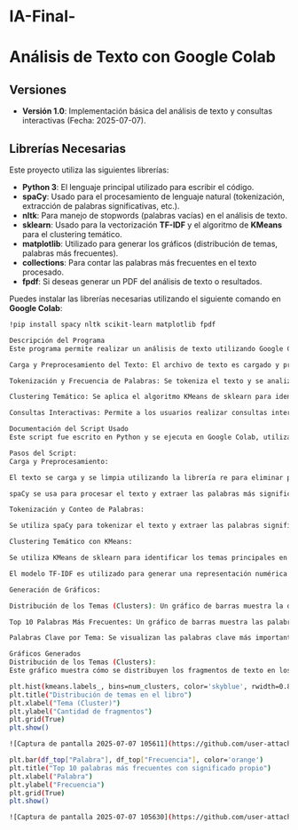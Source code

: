# IA-Final-
# Análisis de Texto con Google Colab

## Versiones

- **Versión 1.0**: Implementación básica del análisis de texto y consultas interactivas (Fecha: 2025-07-07).

## Librerías Necesarias

Este proyecto utiliza las siguientes librerías:

- **Python 3**: El lenguaje principal utilizado para escribir el código.
- **spaCy**: Usado para el procesamiento de lenguaje natural (tokenización, extracción de palabras significativas, etc.). 
- **nltk**: Para manejo de stopwords (palabras vacías) en el análisis de texto.
- **sklearn**: Usado para la vectorización **TF-IDF** y el algoritmo de **KMeans** para el clustering temático.
- **matplotlib**: Utilizado para generar los gráficos (distribución de temas, palabras más frecuentes).
- **collections**: Para contar las palabras más frecuentes en el texto procesado.
- **fpdf**: Si deseas generar un PDF del análisis de texto o resultados.
  
Puedes instalar las librerías necesarias utilizando el siguiente comando en **Google Colab**:

```bash
!pip install spacy nltk scikit-learn matplotlib fpdf

Descripción del Programa
Este programa permite realizar un análisis de texto utilizando Google Colab. El cuaderno permite cargar un archivo de texto, procesarlo, realizar un análisis de frecuencia de palabras, aplicar clustering temático y realizar consultas interactivas sobre el contenido. El flujo general sigue los siguientes pasos:

Carga y Preprocesamiento del Texto: El archivo de texto es cargado y procesado, limpiando caracteres no deseados y normalizando el texto.

Tokenización y Frecuencia de Palabras: Se tokeniza el texto y se analiza la frecuencia de las palabras, mostrando estadísticas relacionadas con el texto.

Clustering Temático: Se aplica el algoritmo KMeans de sklearn para identificar los temas principales en el texto y obtener las palabras clave que representan cada tema.

Consultas Interactivas: Permite a los usuarios realizar consultas interactivas sobre el contenido procesado, como la cantidad de palabras, las palabras clave por tema, y más.

Documentación del Script Usado
Este script fue escrito en Python y se ejecuta en Google Colab, utilizando varias bibliotecas populares de análisis de texto, como spaCy, sklearn y matplotlib.

Pasos del Script:
Carga y Preprocesamiento:

El texto se carga y se limpia utilizando la librería re para eliminar puntuación, números y espacios innecesarios.

spaCy se usa para procesar el texto y extraer las palabras más significativas (sustantivos, verbos, adjetivos).

Tokenización y Conteo de Palabras:

Se utiliza spaCy para tokenizar el texto y extraer las palabras significativas. Luego, se usa Counter para contar las palabras más frecuentes.

Clustering Temático con KMeans:

Se utiliza KMeans de sklearn para identificar los temas principales en el texto.

El modelo TF-IDF es utilizado para generar una representación numérica del texto, lo cual ayuda a identificar las palabras clave de cada tema.

Generación de Gráficos:

Distribución de los Temas (Clusters): Un gráfico de barras muestra la distribución de los temas encontrados por KMeans.

Top 10 Palabras Más Frecuentes: Un gráfico de barras muestra las palabras más frecuentes en el texto procesado.

Palabras Clave por Tema: Se visualizan las palabras clave más importantes de cada tema.

Gráficos Generados
Distribución de los Temas (Clusters):
Este gráfico muestra cómo se distribuyen los fragmentos de texto en los diferentes temas generados por KMeans.

plt.hist(kmeans.labels_, bins=num_clusters, color='skyblue', rwidth=0.8)
plt.title("Distribución de temas en el libro")
plt.xlabel("Tema (Cluster)")
plt.ylabel("Cantidad de fragmentos")
plt.grid(True)
plt.show()

![Captura de pantalla 2025-07-07 105611](https://github.com/user-attachments/assets/713354b9-0b5a-4717-bc46-b3e1ade29d30)

plt.bar(df_top["Palabra"], df_top["Frecuencia"], color='orange')
plt.title("Top 10 palabras más frecuentes con significado propio")
plt.xlabel("Palabra")
plt.ylabel("Frecuencia")
plt.grid(True)
plt.show()

![Captura de pantalla 2025-07-07 105630](https://github.com/user-attachments/assets/c229d1e6-f51a-4aeb-b694-9e2293e10bc6)
